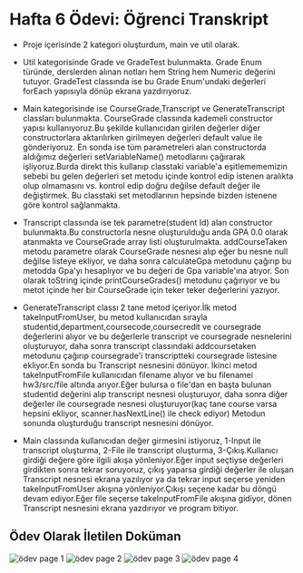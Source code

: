 # Hafta 6 Ödevi: Öğrenci Transkript


- Proje içerisinde 2 kategori oluşturdum, main ve util olarak.

- Util kategorisinde Grade ve GradeTest bulunmakta.
Grade Enum türünde, derslerden alınan notları hem String hem Numeric değerini tutuyor.
GradeTest classında ise bu Grade Enum'undaki değerleri forEach yapısıyla dönüp ekrana yazdırıyoruz.

- Main kategorisinde ise CourseGrade,Transcript ve GenerateTranscript classları bulunmakta.
CourseGrade classında kademeli constructor yapısı kullanıyoruz.Bu şekilde kullanıcıdan girilen değerler diğer constructorlara aktarılırken girilmeyen değerleri default value ile gönderiyoruz.
En sonda ise tüm parametreleri alan constructorda aldığımız değerleri setVariableName() metodlarını çağırarak işliyoruz.Burda direkt this kullanıp classtaki variable'a eşitlemememizin sebebi
bu gelen değerleri set metodu içinde kontrol edip istenen aralıkta olup olmamasını vs. kontrol edip doğru değilse default değer ile değiştirmek.
Bu classtaki set metodlarının hepsinde bizden istenene göre kontrol sağlanmakta.

- Transcript classında ise tek parametre(student Id) alan constructor bulunmakta.Bu constructorla nesne oluşturulduğu anda GPA 0.0 olarak atanmakta ve CourseGrade array listi oluşturulmakta.
addCourseTaken metodu parametre olarak CourseGrade nesnesi alıp eğer bu nesne null değilse listeye ekliyor, ve daha sonra calculateGpa metodunu çağırıp bu metodda Gpa'yı hesaplıyor ve bu değeri de
Gpa variable'ına atıyor.
Son olarak toString içinde printCourseGrades() metodunu çağırıyor ve bu metot içinde her bir CourseGrade için teker teker değerlerini yazıyor.

- GenerateTranscript classı 2 tane metod içeriyor.İlk metod takeInputFromUser, bu metod kullanıcıdan sırayla studentid,department,coursecode,coursecredit ve
coursegrade değerlerini alıyor ve bu değerlerle transcript ve coursegrade nesnelerini oluşturuyor, daha sonra transcript classındaki addcoursetaken metodunu çağırıp
coursegrade'i transcriptteki coursegrade listesine ekliyor.En sonda bu Transcript nesnesini dönüyor.
İkinci metod takeInputFromFile kullanıcıdan filename alıyor ve bu filenamei hw3/src/file altında arıyor.Eğer bulursa o file'dan en başta bulunan studentid değerini alıp
transcript nesnesi oluşturuyor, daha sonra diğer değerler ile coursegrade nesnesi oluşturuyor(kaç tane course varsa hepsini ekliyor, scanner.hasNextLine() ile check ediyor)
Metodun sonunda oluşturduğu transcript nesnesini dönüyor.

- Main classında kullanıcıdan değer girmesini istiyoruz, 1-Input ile transcript oluşturma, 2-File ile transcript oluşturma, 3-Çıkış.Kullanıcı girdiği değere göre
ilgili akışa yönleniyor.Eğer input seçtiyse değerleri girdikten sonra tekrar soruyoruz, çıkış yaparsa girdiği değerler ile oluşan Transcript nesnesi ekrana yazılıyor ya da tekrar input seçerse
yeniden takeInputFromUser akışına yönleniyor.Çıkışı seçene kadar bu döngü devam ediyor.Eğer file seçerse takeInputFromFile akışına gidiyor, dönen Transcript nesnesini
ekrana yazdırıyor ve program bitiyor.

## Ödev Olarak İletilen Doküman

![ödev page 1](/assets/Page1.png)
![ödev page 2](/assets/Page2.png)
![ödev page 3](/assets/Page3.png)
![ödev page 4](/assets/Page4.png)
